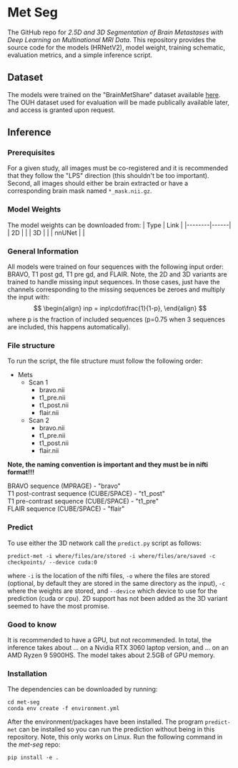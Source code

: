 # Met Seg

The GitHub repo for *2.5D and 3D Segmentation of Brain Metastases with Deep Learning on Multinational MRI Data*. This repository provides the source code for the models (HRNetV2), model weight, training schematic, evaluation metrics, and a simple inference script.

## Dataset

The models were trained on the "BrainMetShare" dataset available [here](https://aimi.stanford.edu/brainmetshare). The OUH dataset used for evaluation will be made publically available later, and access is granted upon request.

## Inference

### Prerequisites

For a given study, all images must be co-registered and it is recommended that they follow the "LPS" direction (this shouldn't be too important). Second, all images should either be brain extracted or have a corresponding brain mask named ```*_mask.nii.gz```.

### Model Weights

The model weights can be downloaded from:
| Type   | Link |
|--------|------|
| 2D     |      |
| 3D     |      |
| nnUNet |      |

### General Information

All models were trained on four sequences with the following input order: BRAVO, T1 post gd, T1 pre gd, and FLAIR. Note, the 2D and 3D variants are trained to handle missing input sequences. In those cases, just have the channels corresponding to the missing sequences be zeroes and multiply the input with:
$$
\begin{align}
inp = inp\cdot\frac{1}{1-p},
\end{align}
$$
where p is the fraction of included sequences (p=0.75 when 3 sequences are included, this happens automatically).

### File structure

To run the script, the file structure must follow the following order:
- Mets
    - Scan 1
        - bravo.nii
        - t1_pre.nii
        - t1_post.nii
        - flair.nii
    - Scan 2
        - bravo.nii
        - t1_pre.nii
        - t1_post.nii
        - flair.nii

**Note, the naming convention is important and they must be in nifti format!!!**

BRAVO sequence (MPRAGE) - "bravo"\
T1 post-contrast sequence (CUBE/SPACE) - "t1_post"\
T1 pre-contrast sequence (CUBE/SPACE) - "t1_pre"\
FLAIR sequence (CUBE/SPACE) - "flair"


### Predict

To use either the 3D network call the ```predict.py``` script as follows:
```
predict-met -i where/files/are/stored -i where/files/are/saved -c checkpoints/ --device cuda:0
```
where ```-i``` is the location of the nifti files, ```-o``` where the files are stored (optional, by default they are stored in the same directory as the input), ```-c``` where the weights are stored, and ```--device``` which device to use for the prediction (cuda or cpu). 2D support has not been added as the 3D variant seemed to have the most promise.

### Good to know

It is recommended to have a GPU, but not recommended. In total, the inference takes about ... on a Nvidia RTX 3060 laptop version, and ... on an AMD Ryzen 9 5900HS. The model takes about 2.5GB of GPU memory.

### Installation

The dependencies can be downloaded by running:
```
cd met-seg
conda env create -f environment.yml
```
After the environment/packages have been installed. The program ```predict-met``` can be installed so you can run the prediction without being in this repository. Note, this only works on Linux. Run the following command in the *met-seg* repo:
```
pip install -e .
```